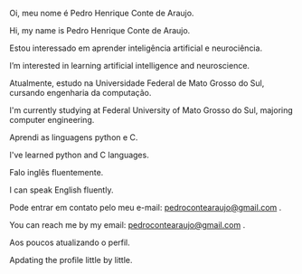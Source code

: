 Oi, meu nome é Pedro Henrique Conte de Araujo.

Hi, my name is Pedro Henrique Conte de Araujo.

Estou interessado em aprender inteligência artificial e neurociência.

I’m interested in learning artificial intelligence and neuroscience.

Atualmente, estudo na Universidade Federal de Mato Grosso do Sul, cursando engenharia da computação.

I'm currently studying at Federal University of Mato Grosso do Sul, majoring computer engineering.

Aprendi as linguagens python e C.

I've learned python and C languages.

Falo inglês fluentemente.

I can speak English fluently.

Pode entrar em contato pelo meu e-mail: pedrocontearaujo@gmail.com .

You can reach me by my email: pedrocontearaujo@gmail.com .

Aos poucos atualizando o perfil.

Apdating the profile little by little.

<!---
contemepedro/contemepedro is a ✨ special ✨ repository because its `README.md` (this file) appears on your GitHub profile.
You can click the Preview link to take a look at your changes.
--->
